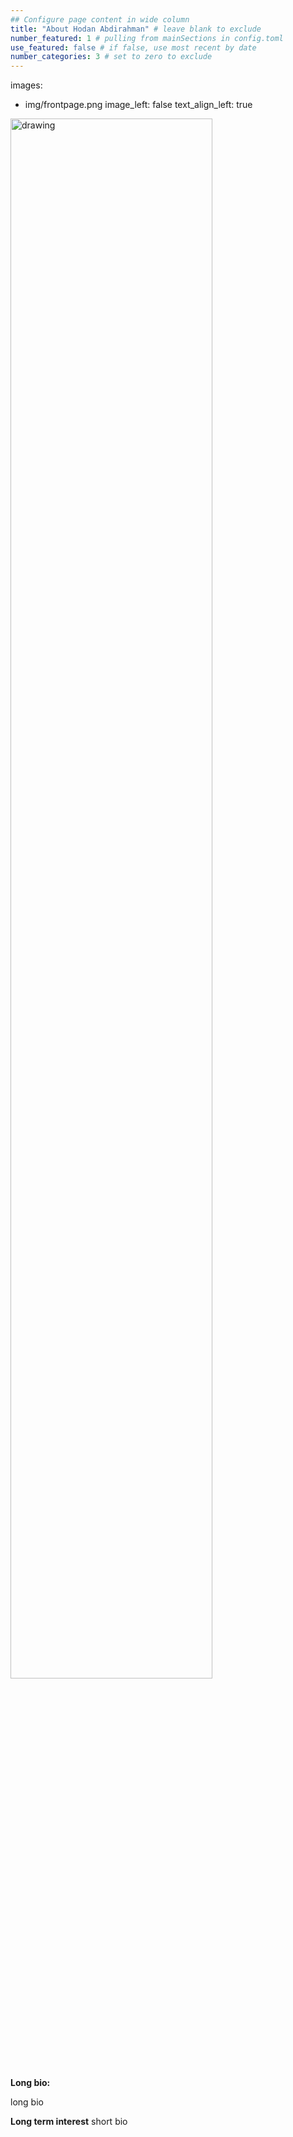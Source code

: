 ```yaml
---
## Configure page content in wide column
title: "About Hodan Abdirahman" # leave blank to exclude
number_featured: 1 # pulling from mainSections in config.toml
use_featured: false # if false, use most recent by date
number_categories: 3 # set to zero to exclude
---
```

images:
  - img/frontpage.png
image_left: false
text_align_left: true


<style>
img.two {
  height: 80%;
  width: 80%;
}
</style>
</head>
<body>


<img class="two" src="/img/frontpage.png" alt="drawing"/>

**Long bio:**

long bio

**Long term interest**
short bio

